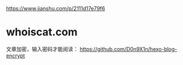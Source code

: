 https://www.jianshu.com/p/2111d17e79f6
# whoiscat.com


文章加密，输入密码才能阅读：
https://github.com/D0n9X1n/hexo-blog-encrypt